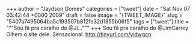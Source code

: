 
+++
author = "Jaydson Gomes"
categories = ["tweet"]
date = "Sat Nov 07 03:42:44 +0000 2009"
draft = false
image = "{TWEET_IMAGE}"
slug = "5407a7495064ba5c193507b812fe32d1855b06f5"
tags = ["tweet"]
title = """Sou fã pra caralho do @Ji..."""
+++
Sou fã pra caralho do @JimCarrey Olhem o site dele. Sensacional. http://tinyurl.com/yjdwgcn
